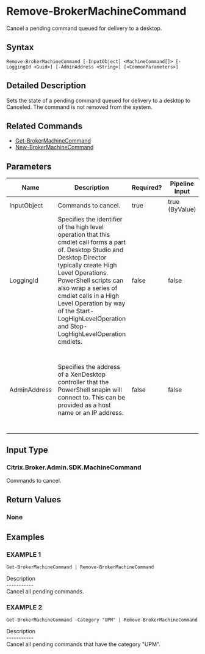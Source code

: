 ﻿# Remove-BrokerMachineCommand

   Cancel a pending command queued for delivery to a desktop.

## Syntax
```
Remove-BrokerMachineCommand [-InputObject] <MachineCommand[]> [-LoggingId <Guid>] [-AdminAddress <String>] [<CommonParameters>]
```

## Detailed Description
   Sets the state of a pending command queued for delivery to a desktop to Canceled. The command is not removed from the system.

## Related Commands
  * [Get-BrokerMachineCommand](Get-BrokerMachineCommand.html)
  * [New-BrokerMachineCommand](New-BrokerMachineCommand.html)
## Parameters

| Name   | Description | Required? | Pipeline Input | Default Value |
| --- | --- | --- | --- | --- |
| InputObject | Commands to cancel. | true | true (ByValue) |  |
| LoggingId | Specifies the identifier of the high level operation that this cmdlet call forms a part of. Desktop Studio and Desktop Director typically create High Level Operations. PowerShell scripts can also wrap a series of cmdlet calls in a High Level Operation by way of the Start-LogHighLevelOperation and Stop-LogHighLevelOperation cmdlets. | false | false |  |
| AdminAddress | Specifies the address of a XenDesktop controller that the PowerShell snapin will connect to. This can be provided as a host name or an IP address. | false | false | Localhost. Once a value is provided by any cmdlet, this value will become the default. |

## Input Type
### Citrix.Broker.Admin.SDK.MachineCommand
   Commands to cancel.
## Return Values
### None
   
## Examples

### EXAMPLE 1
```
Get-BrokerMachineCommand | Remove-BrokerMachineCommand
```
   Description<br>-----------<br>Cancel all pending commands.
### EXAMPLE 2
```
Get-BrokerMachineCommand -Category "UPM" | Remove-BrokerMachineCommand
```
   Description<br>-----------<br>Cancel all pending commands that have the category "UPM".
